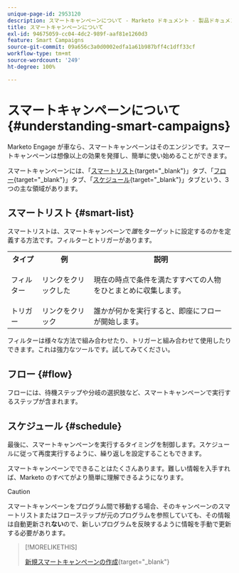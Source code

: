 ```yaml
---
unique-page-id: 2953120
description: スマートキャンペーンについて - Marketo ドキュメント - 製品ドキュメント
title: スマートキャンペーンについて
exl-id: 94675059-cc04-4dc2-989f-aaf81e1260d3
feature: Smart Campaigns
source-git-commit: 09a656c3a0d0002edfa1a61b987bff4c1dff33cf
workflow-type: tm+mt
source-wordcount: '249'
ht-degree: 100%

---
```


# スマートキャンペーンについて {#understanding-smart-campaigns}

Marketo Engage が車なら、スマートキャンペーンはそのエンジンです。スマートキャンペーンは想像以上の効果を発揮し、簡単に使い始めることができます。

スマートキャンペーンには、「[スマートリスト](/help/marketo/product-docs/core-marketo-concepts/smart-lists-and-static-lists/understanding-smart-lists.md){target="_blank"}」タブ、「[フロー](/help/marketo/product-docs/core-marketo-concepts/smart-campaigns/flow-actions/add-a-flow-step-to-a-smart-campaign.md){target="_blank"}」タブ、「[スケジュール](/help/marketo/product-docs/core-marketo-concepts/smart-campaigns/using-smart-campaigns/schedule-a-recurring-batch-campaign.md){target="_blank"}」タブという、3 つの主な領域があります。

## スマートリスト {#smart-list}

スマートリストは、スマートキャンペーンで&#x200B;_誰_&#x200B;をターゲットに設定するのかを定義する方法です。フィルターとトリガーがあります。

<table>
 <tbody>
  <tr>
   <th>タイプ</th>
   <th>例</th>
   <th>説明</th>
  </tr>
  <tr>
   <td>フィルター</td>
   <td>リンクをクリックした</td>
   <td><p>現在の時点で条件を満たすすべての人物をひとまとめに収集します。</p></td>
  </tr>
  <tr>
   <td colspan="1">トリガー</td>
   <td colspan="1">リンクをクリック</td>
   <td colspan="1">誰かが何かを実行すると、即座にフローが開始します。</td>
  </tr>
 </tbody>
</table>

フィルターは様々な方法で組み合わせたり、トリガーと組み合わせて使用したりできます。これは強力なツールです。試してみてください。

## フロー {#flow}

フローには、待機ステップや分岐の選択肢など、スマートキャンペーンで実行するステップが含まれます。

## スケジュール {#schedule}

最後に、スマートキャンペーンを実行するタイミングを制御します。スケジュールに従って再度実行するように、繰り返しを設定することもできます。

スマートキャンペーンでできることはたくさんあります。難しい情報を入手すれば、Marketo のすべてがより簡単に理解できるようになります。

>[!CAUTION]
>
>スマートキャンペーンをプログラム間で移動する場合、そのキャンペーンのスマートリストまたはフローステップが元のプログラムを参照していても、その情報は自動更新され&#x200B;**ない**&#x200B;ので、新しいプログラムを反映するように情報を手動で更新する必要があります。

>[!MORELIKETHIS]
>
>[新規スマートキャンペーンの作成](/help/marketo/product-docs/core-marketo-concepts/smart-campaigns/creating-a-smart-campaign/create-a-new-smart-campaign.md){target="_blank"}
